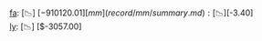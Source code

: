 [fa](record/fa/summary.md): [📉] [$-910120.01]  
[mm](record/mm/summary.md): [📉] [$-3.40]  
[ly](record/ly/summary.md): [📉] [$-3057.00]  
